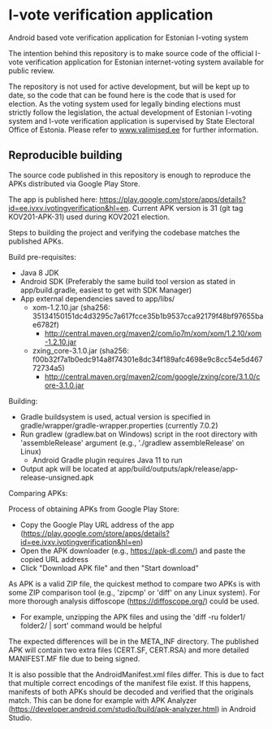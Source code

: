I-vote verification application
===============================

Android based vote verification application for Estonian I-voting system

The intention behind this repository is to make source code of the official
I-vote verification application for Estonian internet-voting system available
for public review.

The repository is not used for active development, but will be kept up to date,
so the code that can be found here is the code that is used for election. As the
voting system used for legally binding elections must strictly follow the
legislation, the actual development of Estonian I-voting system and I-vote
verification application is supervised by State Electoral Office of Estonia.
Please refer to www.valimised.ee for further information.

Reproducible building
---------------------

The source code published in this repository is enough to reproduce the APKs
distributed via Google Play Store.

The app is published here:
https://play.google.com/store/apps/details?id=ee.ivxv.ivotingverification&hl=en.
Current APK version is 31 (git tag KOV201-APK-31) used during KOV2021 election.

Steps to building the project and verifying the codebase matches the published
APKs.

Build pre-requisites:
  * Java 8 JDK
  * Android SDK (Preferably the same build tool version as stated in
    app/build.gradle, easiest to get with SDK Manager)
  * App external dependencies saved to app/libs/
    * xom-1.2.10.jar (sha256: 35134150151dc4d3295c7a617fcce35b1b9537cca92179f48bf97655bae6782f)
      * http://central.maven.org/maven2/com/io7m/xom/xom/1.2.10/xom-1.2.10.jar
    * zxing_core-3.1.0.jar (sha256: f00b32f7a1b0edc914a8f74301e8dc34f189afc4698e9c8cc54e5d46772734a5)
      * http://central.maven.org/maven2/com/google/zxing/core/3.1.0/core-3.1.0.jar

Building:
  * Gradle buildsystem is used, actual version is specified in
    gradle/wrapper/gradle-wrapper.properties (currently 7.0.2)
  * Run gradlew (gradlew.bat on Windows) script in the root directory with
    'assembleRelease' argument (e.g., './gradlew assembleRelease' on Linux)
       * Android Gradle plugin requires Java 11 to run
  * Output apk will be located at
    app/build/outputs/apk/release/app-release-unsigned.apk

Comparing APKs:

Process of obtaining APKs from Google Play Store:
   * Copy the Google Play URL address of the app (https://play.google.com/store/apps/details?id=ee.ivxv.ivotingverification&hl=en)
   * Open the APK downloader (e.g., https://apk-dl.com/) and paste the copied URL address
   * Click "Download APK file" and then "Start download"

As APK is a valid ZIP file, the quickest method to compare two APKs is with some
ZIP comparison tool (e.g., 'zipcmp' or 'diff' on any Linux system). For more thorough
analysis diffoscope (https://diffoscope.org/) could be used.
   * For example, unzipping the APK files and using the 'diff -ru folder1/ folder2/ | sort' command would be helpful

The expected differences will be in the META_INF directory. The published APK
will contain two extra files (CERT.SF, CERT.RSA) and more detailed MANIFEST.MF
file due to being signed.

It is also possible that the AndroidManifest.xml files differ. This is due to
fact that multiple correct encodings of the manifest file exist. If this
happens, manifests of both APKs should be decoded and verified that the
originals match. This can be done for example with APK Analyzer
(https://developer.android.com/studio/build/apk-analyzer.html) in Android
Studio.

